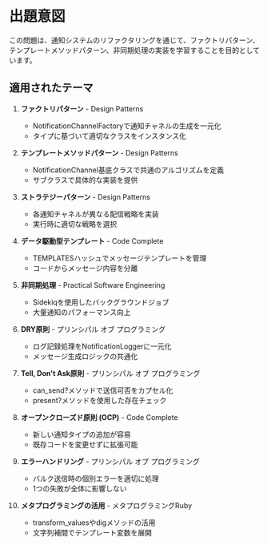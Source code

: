 # 出題意図

この問題は、通知システムのリファクタリングを通じて、ファクトリパターン、テンプレートメソッドパターン、非同期処理の実装を学習することを目的としています。

## 適用されたテーマ

1. **ファクトリパターン** - Design Patterns
   - NotificationChannelFactoryで通知チャネルの生成を一元化
   - タイプに基づいて適切なクラスをインスタンス化

2. **テンプレートメソッドパターン** - Design Patterns
   - NotificationChannel基底クラスで共通のアルゴリズムを定義
   - サブクラスで具体的な実装を提供

3. **ストラテジーパターン** - Design Patterns
   - 各通知チャネルが異なる配信戦略を実装
   - 実行時に適切な戦略を選択

4. **データ駆動型テンプレート** - Code Complete
   - TEMPLATESハッシュでメッセージテンプレートを管理
   - コードからメッセージ内容を分離

5. **非同期処理** - Practical Software Engineering
   - Sidekiqを使用したバックグラウンドジョブ
   - 大量通知のパフォーマンス向上

6. **DRY原則** - プリンシパル オブ プログラミング
   - ログ記録処理をNotificationLoggerに一元化
   - メッセージ生成ロジックの共通化

7. **Tell, Don't Ask原則** - プリンシパル オブ プログラミング
   - can_send?メソッドで送信可否をカプセル化
   - present?メソッドを使用した存在チェック

8. **オープンクローズド原則 (OCP)** - Code Complete
   - 新しい通知タイプの追加が容易
   - 既存コードを変更せずに拡張可能

9. **エラーハンドリング** - プリンシパル オブ プログラミング
   - バルク送信時の個別エラーを適切に処理
   - 1つの失敗が全体に影響しない

10. **メタプログラミングの活用** - メタプログラミングRuby
    - transform_valuesやdigメソッドの活用
    - 文字列補間でテンプレート変数を展開